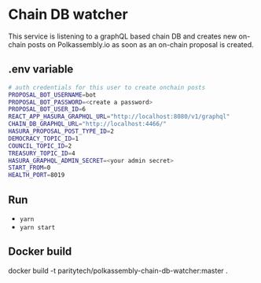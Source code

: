 # Chain DB watcher

This service is listening to a graphQL based chain DB and creates new on-chain posts on Polkassembly.io as soon as an on-chain proposal is created.

## .env variable
```bash
# auth credentials for this user to create onchain posts
PROPOSAL_BOT_USERNAME=bot
PROPOSAL_BOT_PASSWORD=<create a password>
PROPOSAL_BOT_USER_ID=6
REACT_APP_HASURA_GRAPHQL_URL="http://localhost:8080/v1/graphql"
CHAIN_DB_GRAPHQL_URL="http://localhost:4466/"
HASURA_PROPOSAL_POST_TYPE_ID=2
DEMOCRACY_TOPIC_ID=1
COUNCIL_TOPIC_ID=2
TREASURY_TOPIC_ID=4
HASURA_GRAPHQL_ADMIN_SECRET=<your admin secret>
START_FROM=0
HEALTH_PORT=8019
```
## Run
- `yarn`
- `yarn start`
## Docker build
docker build -t paritytech/polkassembly-chain-db-watcher:master .

